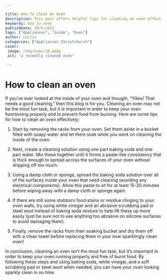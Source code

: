 ```yaml
---

title: How To Clean An Oven
description: This post offers helpful tips for cleaning an oven effectively, so read on to learn more about how to keep your oven functioning properly!
keywords: how to oven
publishDate: 10/5/2022
tags: ["Appliances", "Guide", "Oven"]
author: Curtis
categories: ["Appliances Christchurch"]
cover: 
 image: /img/oven/10.webp
 alt: 'a recently cleaned oven'

---
```


# How to clean an oven

If you’ve ever looked at the inside of your oven and thought, “Yikes! That needs a good cleaning,” then this blog is for you. Cleaning an oven may not be the most fun task, but it is important in order to keep your oven functioning properly and to prevent food from burning. Here are some tips for how to clean an oven effectively: 

1. Start by removing the racks from your oven. Set them aside in a bucket filled with soapy water and let them soak while you work on cleaning the inside of the oven. 

2. Next, create a cleaning solution using one part baking soda and one part water. Mix these together until it forms a paste-like consistency that is thick enough to spread across the surfaces of your oven without dripping off too much. 

3. Using a damp cloth or sponge, spread the baking soda solution over all of the surfaces inside your oven that need cleaning (avoiding any electrical components). Allow this paste to sit for at least 15-20 minutes before wiping away with a damp cloth or sponge again. 

4. If there are still some stubborn food stains or residue clinging to your oven walls, try using white vinegar and an abrasive scrubbing pad or steel wool instead of baking soda mixture to help lift these up more easily (just be sure not to use anything too abrasive on silicone surfaces to avoid damaging them). 

5. Finally, remove the racks from their soaking bucket and dry them off with a clean towel before replacing them in your now sparklingly clean oven!

In conclusion, cleaning an oven isn’t the most fun task, but it’s important in order to keep your oven running properly and free of burnt food. By following these steps and using baking soda, white vinegar, and a soft scrubbing pad or steel wool when needed, you can have your oven looking sparkly clean in no time.
